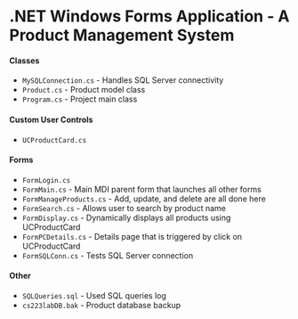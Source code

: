 # .NET Windows Forms Application - A Product Management System

#### Classes
* `MySQLConnection.cs` - Handles SQL Server connectivity
* `Product.cs` - Product model class
* `Program.cs` - Project main class

#### Custom User Controls
* `UCProductCard.cs`

#### Forms
* `FormLogin.cs`
* `FormMain.cs` - Main MDI parent form that launches all other forms
* `FormManageProducts.cs` - Add, update, and delete are all done here
* `FormSearch.cs` - Allows user to search by product name
* `FormDisplay.cs` - Dynamically displays all products using UCProductCard
* `FormPCDetails.cs` - Details page that is triggered by click on UCProductCard
* `FormSQLConn.cs` - Tests SQL Server connection

#### Other
* `SQLQueries.sql` - Used SQL queries log
* `cs223labDB.bak` - Product database backup

